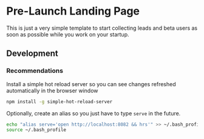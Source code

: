 # Pre-Launch Landing Page

This is just a very simple template to start collecting leads and beta users as soon as possible while you work on your startup.

## Development

### Recommendations

Install a simple hot reload server so you can see changes refreshed automatically in the browser window

```sh
npm install -g simple-hot-reload-server
```

Optionally, create an alias so you just have to type `serve` in the future.

```sh
echo "alias serve='open http://localhost:8082 && hrs'" >> ~/.bash_profile
source ~/.bash_profile
```
